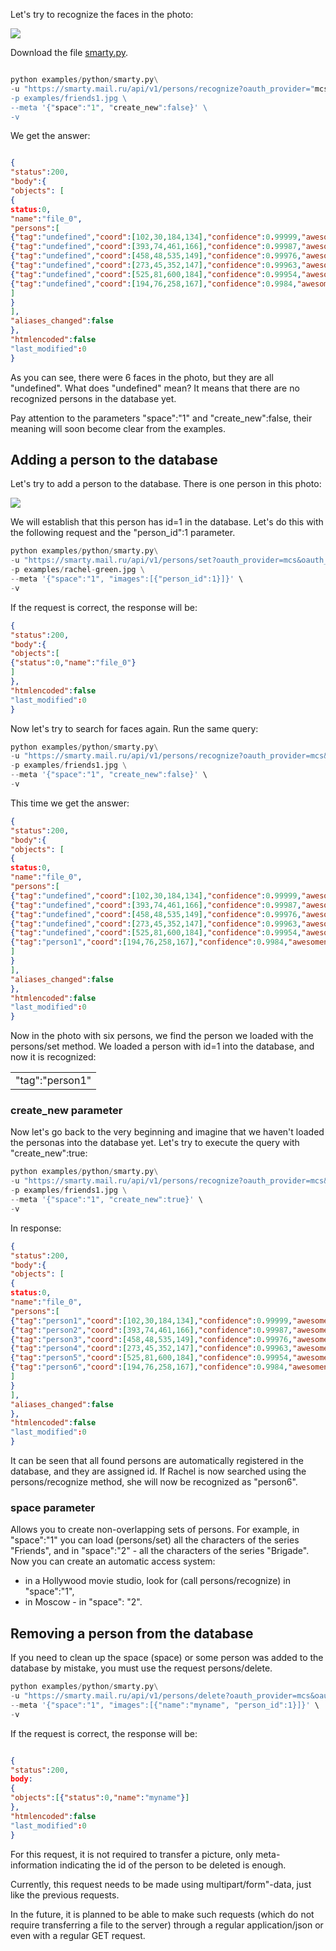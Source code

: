 Let's try to recognize the faces in the photo:

![](./assets/7e4c7656324f75320702af5205b1b817-jpeg)

Download the file [smarty.py](https://cloud.mail.ru/public/2xP1/vWgqf332Z).

```python

python examples/python/smarty.py\
-u "https://smarty.mail.ru/api/v1/persons/recognize?oauth_provider="mcs&oauth_token=e50b000614a371ce99c01a80a4558d8ed93b313737363830" \
-p examples/friends1.jpg \
--meta '{"space":"1", "create_new":false}' \
-v
```

We get the answer:

```json

{
"status":200,
"body":{
"objects": [
{
status:0,
"name":"file_0",
"persons":[
{"tag":"undefined","coord":[102,30,184,134],"confidence":0.99999,"awesomeness":0.5025},
{"tag":"undefined","coord":[393,74,461,166],"confidence":0.99987,"awesomeness":0.548},
{"tag":"undefined","coord":[458,48,535,149],"confidence":0.99976,"awesomeness":0.4766},
{"tag":"undefined","coord":[273,45,352,147],"confidence":0.99963,"awesomeness":0.504},
{"tag":"undefined","coord":[525,81,600,184],"confidence":0.99954,"awesomeness":0.4849},
{"tag":"undefined","coord":[194,76,258,167],"confidence":0.9984,"awesomeness":0.5725}
]
}
],
"aliases_changed":false
},
"htmlencoded":false
"last_modified":0
}
```

As you can see, there were 6 faces in the photo, but they are all "undefined". What does "undefined" mean? It means that there are no recognized persons in the database yet.

Pay attention to the parameters "space":"1" and "create_new":false, their meaning will soon become clear from the examples.

## Adding a person to the database

Let's try to add a person to the database. There is one person in this photo:

![](./assets/cac1f88286d6ae10c9abaf59abe8a944-jpeg)

We will establish that this person has id=1 in the database. Let's do this with the following request and the "person_id":1 parameter.

```python
python examples/python/smarty.py\
-u "https://smarty.mail.ru/api/v1/persons/set?oauth_provider=mcs&oauth_token=e50b000614a371ce99c01a80a4558d8ed93b313737363830" \
-p examples/rachel-green.jpg \
--meta '{"space":"1", "images":[{"person_id":1}]}' \
-v
```

If the request is correct, the response will be:

```json
{
"status":200,
"body":{
"objects":[
{"status":0,"name":"file_0"}
]
},
"htmlencoded":false
"last_modified":0
}
```

Now let's try to search for faces again. Run the same query:

```python
python examples/python/smarty.py\
-u "https://smarty.mail.ru/api/v1/persons/recognize?oauth_provider=mcs&oauth_token=e50b000614a371ce99c01a80a4558d8ed93b313737363830" \
-p examples/friends1.jpg \
--meta '{"space":"1", "create_new":false}' \
-v
```

This time we get the answer:

```json
{
"status":200,
"body":{
"objects": [
{
status:0,
"name":"file_0",
"persons":[
{"tag":"undefined","coord":[102,30,184,134],"confidence":0.99999,"awesomeness":0.5025},
{"tag":"undefined","coord":[393,74,461,166],"confidence":0.99987,"awesomeness":0.548},
{"tag":"undefined","coord":[458,48,535,149],"confidence":0.99976,"awesomeness":0.4766},
{"tag":"undefined","coord":[273,45,352,147],"confidence":0.99963,"awesomeness":0.504},
{"tag":"undefined","coord":[525,81,600,184],"confidence":0.99954,"awesomeness":0.4849},
{"tag":"person1","coord":[194,76,258,167],"confidence":0.9984,"awesomeness":0.5725}
]
}
],
"aliases_changed":false
},
"htmlencoded":false
"last_modified":0
}
```

Now in the photo with six persons, we find the person we loaded with the persons/set method. We loaded a person with id=1 into the database, and now it is recognized:

<table><tbody><tr><td>"tag":"person1"</td></tr></tbody></table>

### create_new parameter

Now let's go back to the very beginning and imagine that we haven't loaded the personas into the database yet. Let's try to execute the query with "create_new":true:

```python
python examples/python/smarty.py\
-u "https://smarty.mail.ru/api/v1/persons/recognize?oauth_provider=mcs&oauth_token=e50b000614a371ce99c01a80a4558d8ed93b313737363830" \
-p examples/friends1.jpg \
--meta '{"space":"1", "create_new":true}' \
-v
```

In response:

```json
{
"status":200,
"body":{
"objects": [
{
status:0,
"name":"file_0",
"persons":[
{"tag":"person1","coord":[102,30,184,134],"confidence":0.99999,"awesomeness":0.5025},
{"tag":"person2","coord":[393,74,461,166],"confidence":0.99987,"awesomeness":0.548},
{"tag":"person3","coord":[458,48,535,149],"confidence":0.99976,"awesomeness":0.4766},
{"tag":"person4","coord":[273,45,352,147],"confidence":0.99963,"awesomeness":0.504},
{"tag":"person5","coord":[525,81,600,184],"confidence":0.99954,"awesomeness":0.4849},
{"tag":"person6","coord":[194,76,258,167],"confidence":0.9984,"awesomeness":0.5725}
]
}
],
"aliases_changed":false
},
"htmlencoded":false
"last_modified":0
}
```

It can be seen that all found persons are automatically registered in the database, and they are assigned id. If Rachel is now searched using the persons/recognize method, she will now be recognized as "person6".

### space parameter

Allows you to create non-overlapping sets of persons. For example, in "space":"1" you can load (persons/set) all the characters of the series "Friends", and in "space":"2" - all the characters of the series "Brigade". Now you can create an automatic access system:

- in a Hollywood movie studio, look for (call persons/recognize) in "space":"1",
- in Moscow - in "space": "2".

## Removing a person from the database

If you need to clean up the space (space) or some person was added to the database by mistake, you must use the request persons/delete.

```python
python examples/python/smarty.py\
-u "https://smarty.mail.ru/api/v1/persons/delete?oauth_provider=mcs&oauth_token=e50b000614a371ce99c01a80a4558d8ed93b313737363830" \
--meta '{"space":"1", "images":[{"name":"myname", "person_id":1}]}' \
-v
```

If the request is correct, the response will be:

```json

{
"status":200,
body:
{
"objects":[{"status":0,"name":"myname"}]
},
"htmlencoded":false
"last_modified":0
}
```

For this request, it is not required to transfer a picture, only meta-information indicating the id of the person to be deleted is enough.

Currently, this request needs to be made using multipart/form"-data, just like the previous requests.

In the future, it is planned to be able to make such requests (which do not require transferring a file to the server) through a regular application/json or even with a regular GET request.
